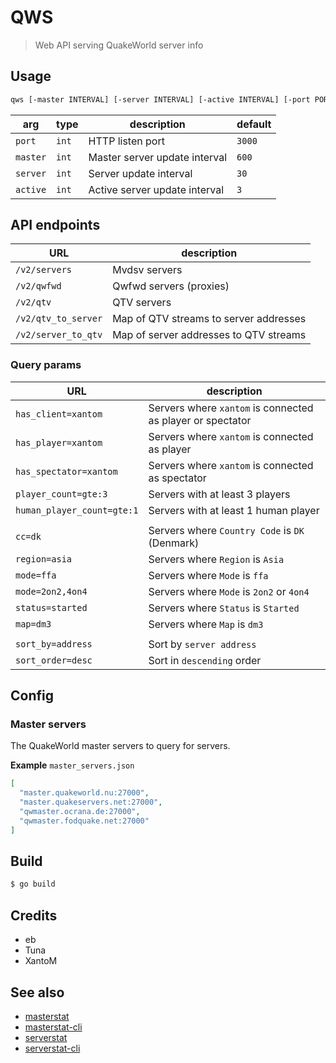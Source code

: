 # QWS

> Web API serving QuakeWorld server info

## Usage

```sh
qws [-master INTERVAL] [-server INTERVAL] [-active INTERVAL] [-port PORT]
```

| arg      | type  | description                   | default | 
|----------|-------|-------------------------------|---------|
| `port`   | `int` | HTTP listen port              | `3000`  |
| `master` | `int` | Master server update interval | `600`   |
| `server` | `int` | Server update interval        | `30`    |
| `active` | `int` | Active server update interval | `3`     |

## API endpoints

| URL                 | description                            |  
|---------------------|----------------------------------------|
| `/v2/servers`       | Mvdsv servers                          |  
| `/v2/qwfwd`         | Qwfwd servers (proxies)                |  
| `/v2/qtv`           | QTV servers                            |  
| `/v2/qtv_to_server` | Map of QTV streams to server addresses |  
| `/v2/server_to_qtv` | Map of server addresses to QTV streams |

### Query params

| URL                        | description                                                |
|----------------------------|------------------------------------------------------------|
| `has_client=xantom`        | Servers where `xantom` is connected as player or spectator |
| `has_player=xantom`        | Servers where `xantom` is connected as player              |
| `has_spectator=xantom`     | Servers where `xantom` is connected as spectator           |
| `player_count=gte:3`       | Servers with at least 3 players                            |
| `human_player_count=gte:1` | Servers with at least 1 human player                       |
|                            |                                                            |
| `cc=dk`                    | Servers where `Country Code` is `DK` (Denmark)             |
| `region=asia`              | Servers where `Region` is `Asia`                           |
| `mode=ffa`                 | Servers where `Mode` is `ffa`                              |
| `mode=2on2,4on4`           | Servers where `Mode` is `2on2` or `4on4`                   |
| `status=started`           | Servers where `Status` is `Started`                        |
| `map=dm3`                  | Servers where `Map` is `dm3`                               |
|                            |                                                            |
| `sort_by=address`          | Sort by `server address`                                   |
| `sort_order=desc`          | Sort in `descending` order                                 |

## Config

### Master servers

The QuakeWorld master servers to query for servers.

**Example**
`master_servers.json`

```json
[
  "master.quakeworld.nu:27000",
  "master.quakeservers.net:27000",
  "qwmaster.ocrana.de:27000",
  "qwmaster.fodquake.net:27000"
]
```

## Build

```sh
$ go build
```

## Credits

* eb
* Tuna
* XantoM

## See also

* [masterstat](https://github.com/vikpe/masterstat)
* [masterstat-cli](https://github.com/vikpe/masterstat-cli)
* [serverstat](https://github.com/vikpe/serverstat)
* [serverstat-cli](https://github.com/vikpe/serverstat-cli)
